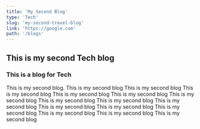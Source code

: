 ```yaml
---
title: 'My Second Blog'
type: 'Tech'
slug: 'my-second-travel-blog'
link: 'https://google.com'
path: '/blogs'
---
```


## This is my second Tech blog

### This is a blog for Tech

This is my second blog. This is my second blog This is my second blog This is my second blog This is my second blog This is my second blog This is my second blog 
This is my second blog This is my second blog This is my second blog This is my second blog This is my second blog This is my second blog 
This is my second blog This is my second blog This is my second blog 